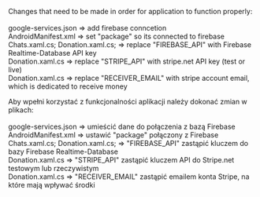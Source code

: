 Changes that need to be made in order for application to function properly: <br />
<br />
google-services.json => add firebase conncetion<br />
AndroidManifest.xml => set "package" so its connected to firebase<br />
Chats.xaml.cs; Donation.xaml.cs; => replace "FIREBASE_API" with Firebase Realtime-Database API key<br />
Donation.xaml.cs => replace "STRIPE_API" with stripe.net API key (test or live)<br />
Donation.xaml.cs => replace "RECEIVER_EMAIL" with stripe account email, which is dedicated to receive money<br />


Aby wpełni korzystać z funkcjonalności aplikacji należy dokonać zmian w plikach: <br />
<br />
google-services.json => umieścić dane do połączenia z bazą Firebase<br />
AndroidManifest.xml => ustawić "package" połączony z Firebase<br />
Chats.xaml.cs; Donation.xaml.cs; => "FIREBASE_API" zastąpić kluczem do bazy Firebase Realtime-Database<br />
Donation.xaml.cs => "STRIPE_API" zastąpić kluczem API do Stripe.net testowym lub rzeczywistym<br />
Donation.xaml.cs => "RECEIVER_EMAIL" zastąpić emailem konta Stripe, na które mają wpływać środki<br />


